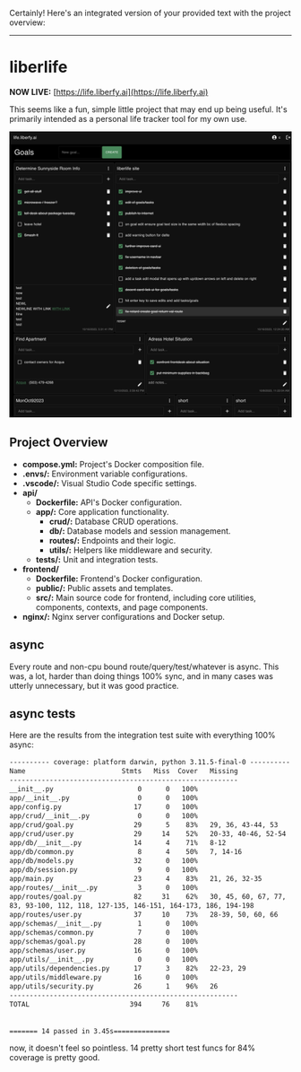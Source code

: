 Certainly! Here's an integrated version of your provided text with the project overview:

---

# liberlife

**NOW LIVE:** [https://life.liberfy.ai](https://life.liberfy.ai)

This seems like a fun, simple little project that may end up being useful. It's primarily intended as a personal life tracker tool for my own use.

![App Preview](/preview.png)

## Project Overview

- **compose.yml:** Project's Docker composition file.
- **.envs/:** Environment variable configurations.
- **.vscode/:** Visual Studio Code specific settings.
- **api/**
  - **Dockerfile:** API's Docker configuration.
  - **app/:** Core application functionality.
    - **crud/:** Database CRUD operations.
    - **db/:** Database models and session management.
    - **routes/:** Endpoints and their logic.
    - **utils/:** Helpers like middleware and security.
  - **tests/:** Unit and integration tests.
- **frontend/**
  - **Dockerfile:** Frontend's Docker configuration.
  - **public/:** Public assets and templates.
  - **src/:** Main source code for frontend, including core utilities, components, contexts, and page components.
- **nginx/:** Nginx server configurations and Docker setup.

## async

Every route and non-cpu bound route/query/test/whatever is async. This was, a lot, harder than doing things 100% sync, and in many cases was utterly unnecessary, but it was good practice.

## async tests

Here are the results from the integration test suite with everything 100% async:

```
---------- coverage: platform darwin, python 3.11.5-final-0 ----------
Name                        Stmts   Miss  Cover   Missing
---------------------------------------------------------
__init__.py                     0      0   100%
app/__init__.py                 0      0   100%
app/config.py                  17      0   100%
app/crud/__init__.py            0      0   100%
app/crud/goal.py               29      5    83%   29, 36, 43-44, 53
app/crud/user.py               29     14    52%   20-33, 40-46, 52-54
app/db/__init__.py             14      4    71%   8-12
app/db/common.py                8      4    50%   7, 14-16
app/db/models.py               32      0   100%
app/db/session.py               9      0   100%
app/main.py                    23      4    83%   21, 26, 32-35
app/routes/__init__.py          3      0   100%
app/routes/goal.py             82     31    62%   30, 45, 60, 67, 77, 83, 93-100, 112, 118, 127-135, 146-151, 164-173, 186, 194-198
app/routes/user.py             37     10    73%   28-39, 50, 60, 66
app/schemas/__init__.py         1      0   100%
app/schemas/common.py           7      0   100%
app/schemas/goal.py            28      0   100%
app/schemas/user.py            16      0   100%
app/utils/__init__.py           0      0   100%
app/utils/dependencies.py      17      3    82%   22-23, 29
app/utils/middleware.py        16      0   100%
app/utils/security.py          26      1    96%   26
---------------------------------------------------------
TOTAL                         394     76    81%


======= 14 passed in 3.45s==============
```

now, it doesn't feel so pointless. 14 pretty short test funcs for 84% coverage is pretty good.